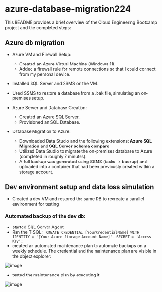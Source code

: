 # azure-database-migration224

This README provides a brief overview of the Cloud Engineering Bootcamp project and the completed steps:

## Azure db migration

* Azure VM and Firewall Setup:
  - Created an Azure Virtual Machine (Windows 11).
  - Added a firewall rule for remote connections so that I could connect from my personal device.
  
* Installed SQL Server and SSMS on the VM.

* Used SSMS to restore a database from a .bak file, simulating an on-premises setup.

* Azure Server and Database Creation:
  - Created an Azure SQL Server.
  - Provisioned an SQL Database.

* Database Migration to Azure:
  - Downloaded Data Studio and the following extensions: **Azure SQL Migration** and **SQL Server schema compare** 
  - Utilized Data Studio to migrate the on-premises database to Azure (completed in roughly 7 minutes).
  - A full backup was generated using SSMS (tasks -> backup) and uploaded into a container that had been previously created within a storage account. 
 
## Dev environment setup and data loss simulation

* Created a dev VM and restored the same DB to recreate a parallel environment for testing
### Automated backup of the dev db:
  * started SQL Server Agent
  * Ran the T-SQL:
    `` CREATE CREDENTIAL [YourCredentialName]
      WITH IDENTITY = '[Your Azure Storage Account Name]',
      SECRET = 'Access Key';``
  * created an automated maintenance plan to automate backups on a weekly schedule.
The credential and the maintenance plan are visible in the object explorer:
      
![image](https://github.com/dedalus94/azure-database-migration224/assets/49538048/fb81dbab-9a1f-48b1-9389-aacd97dff733)

  * tested the maintenance plan by executing it: 
    
![image](https://github.com/dedalus94/azure-database-migration224/assets/49538048/ee0de569-fb13-4616-8dc7-d6633fd0ef71)


    


